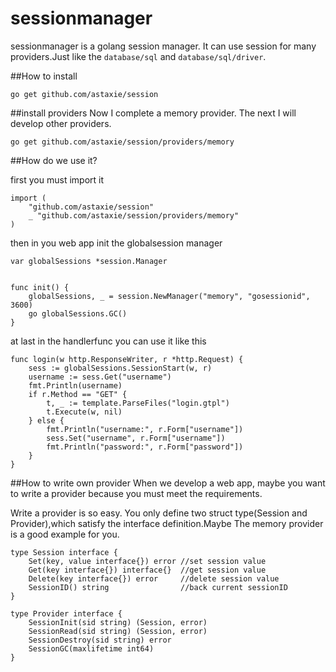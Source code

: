 sessionmanager
==============

sessionmanager is a golang session manager. It can use session for many providers.Just like the `database/sql` and `database/sql/driver`.

##How to install

	go get github.com/astaxie/session


##install providers
Now I complete a memory provider. The next I will develop other providers.

	go get github.com/astaxie/session/providers/memory

##How do we use it?

first you must import it


	import (
		"github.com/astaxie/session"
		_ "github.com/astaxie/session/providers/memory"
	)

then in you web app init the globalsession manager
	
	var globalSessions *session.Manager


	func init() {
		globalSessions, _ = session.NewManager("memory", "gosessionid", 3600)
		go globalSessions.GC()
	}


at last in the handlerfunc you can use it like this

	func login(w http.ResponseWriter, r *http.Request) {
		sess := globalSessions.SessionStart(w, r)
		username := sess.Get("username")
		fmt.Println(username)
		if r.Method == "GET" {
			t, _ := template.ParseFiles("login.gtpl")
			t.Execute(w, nil)
		} else {
			fmt.Println("username:", r.Form["username"])
			sess.Set("username", r.Form["username"])
			fmt.Println("password:", r.Form["password"])
		}
	}
	


##How to write own provider
When we develop a web app, maybe you want to write a provider because you must meet the requirements.

Write a provider is so easy. You only define two struct type(Session and Provider),which satisfy the interface definition.Maybe The memory provider is a good example for you.

	type Session interface {
		Set(key, value interface{}) error //set session value
		Get(key interface{}) interface{}  //get session value
		Delete(key interface{}) error     //delete session value
		SessionID() string                //back current sessionID
	}
	
	type Provider interface {
		SessionInit(sid string) (Session, error)
		SessionRead(sid string) (Session, error)
		SessionDestroy(sid string) error
		SessionGC(maxlifetime int64)
	}